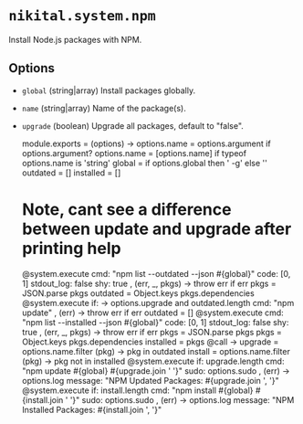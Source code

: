 
# `nikital.system.npm`

Install Node.js packages with NPM.

## Options

*   `global` (string|array)
    Install packages globally.
*   `name` (string|array)
    Name of the package(s).
*   `upgrade` (boolean)
    Upgrade all packages, default to "false".

    module.exports = (options) ->
      options.name = options.argument if options.argument?
      options.name = [options.name] if typeof options.name is 'string'
      global = if options.global then ' -g' else ''
      outdated = []
      installed = []
      # Note, cant see a difference between update and upgrade after printing help
      @system.execute
        cmd: "npm list --outdated --json #{global}"
        code: [0, 1]
        stdout_log: false
        shy: true
      , (err, _, pkgs) ->
        throw err if err
        pkgs = JSON.parse pkgs
        outdated = Object.keys pkgs.dependencies
      @system.execute
        if: -> options.upgrade and outdated.length
        cmd: "npm update"
      , (err) ->
        throw err if err
        outdated = []
      @system.execute
        cmd: "npm list --installed --json #{global}"
        code: [0, 1]
        stdout_log: false
        shy: true
      , (err, _, pkgs) ->
        throw err if err
        pkgs = JSON.parse pkgs
        pkgs = Object.keys pkgs.dependencies
        installed = pkgs
      @call ->
        upgrade = options.name.filter (pkg) -> pkg in outdated
        install = options.name.filter (pkg) -> pkg not in installed
        @system.execute
          if: upgrade.length
          cmd: "npm update #{global} #{upgrade.join ' '}"
          sudo: options.sudo
        , (err) ->
          options.log message: "NPM Updated Packages: #{upgrade.join ', '}"
        @system.execute
          if: install.length
          cmd: "npm install #{global} #{install.join ' '}"
          sudo: options.sudo
        , (err) ->
          options.log message: "NPM Installed Packages: #{install.join ', '}"
